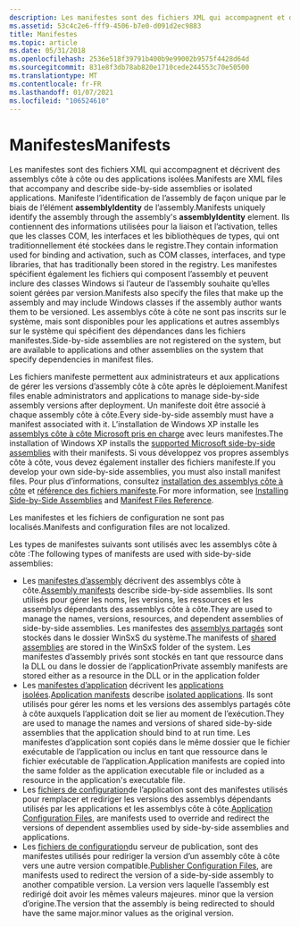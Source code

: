 ```yaml
---
description: Les manifestes sont des fichiers XML qui accompagnent et décrivent des assemblys côte à côte ou des applications isolées.
ms.assetid: 53c4c2e6-fff9-4506-b7e0-d091d2ec9883
title: Manifestes
ms.topic: article
ms.date: 05/31/2018
ms.openlocfilehash: 2536e518f39791b400b9e99002b9575f4428d64d
ms.sourcegitcommit: 831e8f3db78ab820e1710cede244553c70e50500
ms.translationtype: MT
ms.contentlocale: fr-FR
ms.lasthandoff: 01/07/2021
ms.locfileid: "106524610"
---
```

# <a name="manifests"></a><span data-ttu-id="fa3f1-103">Manifestes</span><span class="sxs-lookup"><span data-stu-id="fa3f1-103">Manifests</span></span>

<span data-ttu-id="fa3f1-104">Les manifestes sont des fichiers XML qui accompagnent et décrivent des assemblys côte à côte ou des applications isolées.</span><span class="sxs-lookup"><span data-stu-id="fa3f1-104">Manifests are XML files that accompany and describe side-by-side assemblies or isolated applications.</span></span> <span data-ttu-id="fa3f1-105">Manifeste l’identification de l’assembly de façon unique par le biais de l’élément **assemblyIdentity** de l’assembly.</span><span class="sxs-lookup"><span data-stu-id="fa3f1-105">Manifests uniquely identify the assembly through the assembly's **assemblyIdentity** element.</span></span> <span data-ttu-id="fa3f1-106">Ils contiennent des informations utilisées pour la liaison et l’activation, telles que les classes COM, les interfaces et les bibliothèques de types, qui ont traditionnellement été stockées dans le registre.</span><span class="sxs-lookup"><span data-stu-id="fa3f1-106">They contain information used for binding and activation, such as COM classes, interfaces, and type libraries, that has traditionally been stored in the registry.</span></span> <span data-ttu-id="fa3f1-107">Les manifestes spécifient également les fichiers qui composent l’assembly et peuvent inclure des classes Windows si l’auteur de l’assembly souhaite qu’elles soient gérées par version.</span><span class="sxs-lookup"><span data-stu-id="fa3f1-107">Manifests also specify the files that make up the assembly and may include Windows classes if the assembly author wants them to be versioned.</span></span> <span data-ttu-id="fa3f1-108">Les assemblys côte à côte ne sont pas inscrits sur le système, mais sont disponibles pour les applications et autres assemblys sur le système qui spécifient des dépendances dans les fichiers manifestes.</span><span class="sxs-lookup"><span data-stu-id="fa3f1-108">Side-by-side assemblies are not registered on the system, but are available to applications and other assemblies on the system that specify dependencies in manifest files.</span></span>

<span data-ttu-id="fa3f1-109">Les fichiers manifeste permettent aux administrateurs et aux applications de gérer les versions d’assembly côte à côte après le déploiement.</span><span class="sxs-lookup"><span data-stu-id="fa3f1-109">Manifest files enable administrators and applications to manage side-by-side assembly versions after deployment.</span></span> <span data-ttu-id="fa3f1-110">Un manifeste doit être associé à chaque assembly côte à côte.</span><span class="sxs-lookup"><span data-stu-id="fa3f1-110">Every side-by-side assembly must have a manifest associated with it.</span></span> <span data-ttu-id="fa3f1-111">L’installation de Windows XP installe les [assemblys côte à côte Microsoft pris en charge](supported-microsoft-side-by-side-assemblies.md) avec leurs manifestes.</span><span class="sxs-lookup"><span data-stu-id="fa3f1-111">The installation of Windows XP installs the [supported Microsoft side-by-side assemblies](supported-microsoft-side-by-side-assemblies.md) with their manifests.</span></span> <span data-ttu-id="fa3f1-112">Si vous développez vos propres assemblys côte à côte, vous devez également installer des fichiers manifeste.</span><span class="sxs-lookup"><span data-stu-id="fa3f1-112">If you develop your own side-by-side assemblies, you must also install manifest files.</span></span> <span data-ttu-id="fa3f1-113">Pour plus d’informations, consultez [installation des assemblys côte à côte](installing-side-by-side-assemblies.md) et [référence des fichiers manifeste](manifest-files-reference.md).</span><span class="sxs-lookup"><span data-stu-id="fa3f1-113">For more information, see [Installing Side-by-Side Assemblies](installing-side-by-side-assemblies.md) and [Manifest Files Reference](manifest-files-reference.md).</span></span>

<span data-ttu-id="fa3f1-114">Les manifestes et les fichiers de configuration ne sont pas localisés.</span><span class="sxs-lookup"><span data-stu-id="fa3f1-114">Manifests and configuration files are not localized.</span></span>

<span data-ttu-id="fa3f1-115">Les types de manifestes suivants sont utilisés avec les assemblys côte à côte :</span><span class="sxs-lookup"><span data-stu-id="fa3f1-115">The following types of manifests are used with side-by-side assemblies:</span></span>

-   <span data-ttu-id="fa3f1-116">Les [manifestes d’assembly](assembly-manifests.md) décrivent des assemblys côte à côte.</span><span class="sxs-lookup"><span data-stu-id="fa3f1-116">[Assembly manifests](assembly-manifests.md) describe side-by-side assemblies.</span></span> <span data-ttu-id="fa3f1-117">Ils sont utilisés pour gérer les noms, les versions, les ressources et les assemblys dépendants des assemblys côte à côte.</span><span class="sxs-lookup"><span data-stu-id="fa3f1-117">They are used to manage the names, versions, resources, and dependent assemblies of side-by-side assemblies.</span></span> <span data-ttu-id="fa3f1-118">Les manifestes des [assemblys partagés](/windows/desktop/Msi/shared-assemblies) sont stockés dans le dossier WinSxS du système.</span><span class="sxs-lookup"><span data-stu-id="fa3f1-118">The manifests of [shared assemblies](/windows/desktop/Msi/shared-assemblies) are stored in the WinSxS folder of the system.</span></span> <span data-ttu-id="fa3f1-119">Les manifestes d’assembly privés sont stockés en tant que ressource dans la DLL ou dans le dossier de l’application</span><span class="sxs-lookup"><span data-stu-id="fa3f1-119">Private assembly manifests are stored either as a resource in the DLL or in the application folder</span></span>
-   <span data-ttu-id="fa3f1-120">Les [manifestes d’application](application-manifests.md) décrivent les [applications isolées](isolated-applications.md).</span><span class="sxs-lookup"><span data-stu-id="fa3f1-120">[Application manifests](application-manifests.md) describe [isolated applications](isolated-applications.md).</span></span> <span data-ttu-id="fa3f1-121">Ils sont utilisés pour gérer les noms et les versions des assemblys partagés côte à côte auxquels l’application doit se lier au moment de l’exécution.</span><span class="sxs-lookup"><span data-stu-id="fa3f1-121">They are used to manage the names and versions of shared side-by-side assemblies that the application should bind to at run time.</span></span> <span data-ttu-id="fa3f1-122">Les manifestes d’application sont copiés dans le même dossier que le fichier exécutable de l’application ou inclus en tant que ressource dans le fichier exécutable de l’application.</span><span class="sxs-lookup"><span data-stu-id="fa3f1-122">Application manifests are copied into the same folder as the application executable file or included as a resource in the application's executable file.</span></span>
-   <span data-ttu-id="fa3f1-123">Les [fichiers de configuration](application-configuration-files.md)de l’application sont des manifestes utilisés pour remplacer et rediriger les versions des assemblys dépendants utilisés par les applications et les assemblys côte à côte.</span><span class="sxs-lookup"><span data-stu-id="fa3f1-123">[Application Configuration Files](application-configuration-files.md), are manifests used to override and redirect the versions of dependent assemblies used by side-by-side assemblies and applications.</span></span>
-   <span data-ttu-id="fa3f1-124">Les [fichiers de configuration](publisher-configuration-files.md)du serveur de publication, sont des manifestes utilisés pour rediriger la version d’un assembly côte à côte vers une autre version compatible.</span><span class="sxs-lookup"><span data-stu-id="fa3f1-124">[Publisher Configuration Files](publisher-configuration-files.md), are manifests used to redirect the version of a side-by-side assembly to another compatible version.</span></span> <span data-ttu-id="fa3f1-125">La version vers laquelle l’assembly est redirigé doit avoir les mêmes valeurs majeures. minor que la version d’origine.</span><span class="sxs-lookup"><span data-stu-id="fa3f1-125">The version that the assembly is being redirected to should have the same major.minor values as the original version.</span></span>

 

 
